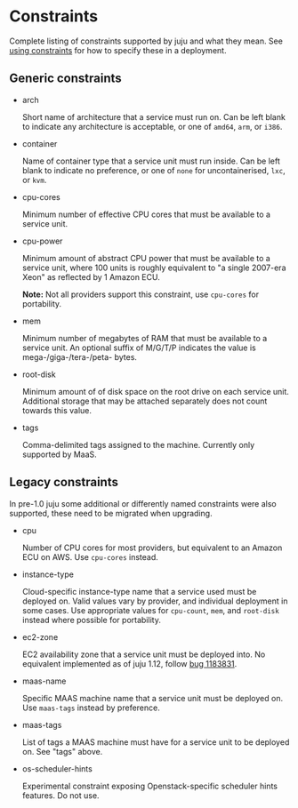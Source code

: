 # Constraints

Complete listing of constraints supported by juju and what they mean.
See [using constraints](charms-constraints.html) for how to specify
these in a deployment.

## Generic constraints


- arch

    Short name of architecture that a service must run on. Can be left
    blank to indicate any architecture is acceptable, or one of `amd64`,
    `arm`, or `i386`.

- container

    Name of container type that a service unit must run inside. Can be
    left blank to indicate no preference, or one of `none` for
    uncontainerised, `lxc`, or `kvm`.

- cpu-cores

    Minimum number of effective CPU cores that must be available to a
    service unit.

- cpu-power

    Minimum amount of abstract CPU power that must be available to a
    service unit, where 100 units is roughly equivalent to "a single
    2007-era Xeon" as reflected by 1 Amazon ECU. 
    
    **Note:**  Not all providers support this constraint, use
    `cpu-cores` for portability.

- mem

    Minimum number of megabytes of RAM that must be available to a
    service unit. An optional suffix of M/G/T/P indicates the value is
    mega-/giga-/tera-/peta- bytes.

- root-disk

    Minimum amount of of disk space on the root drive on each service
    unit. Additional storage that may be attached separately does not
    count towards this value.

- tags

    Comma-delimited tags assigned to the machine. Currently only
    supported by MaaS.

## Legacy constraints

In pre-1.0 juju some additional or differently named constraints were
also supported, these need to be migrated when upgrading.

- cpu

    Number of CPU cores for most providers, but equivalent to an Amazon
    ECU on AWS. Use `cpu-cores` instead.

- instance-type

    Cloud-specific instance-type name that a service used must be
    deployed on. Valid values vary by provider, and individual
    deployment in some cases. Use appropriate values for `cpu-count`,
    `mem`, and `root-disk` instead where possible for portability.

- ec2-zone

    EC2 availability zone that a service unit must be deployed into. No
    equivalent implemented as of juju 1.12, follow [bug
    1183831](https://bugs.launchpad.net/juju-core/+bug/1183831).

- maas-name

    Specific MAAS machine name that a service unit must be deployed on.
    Use `maas-tags` instead by preference.

- maas-tags

    List of tags a MAAS machine must have for a service unit to be
    deployed on. See "tags" above.

- os-scheduler-hints

    Experimental constraint exposing Openstack-specific scheduler hints
    features. Do not use.
